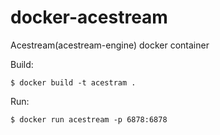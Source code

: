# docker-acestream
Acestream(acestream-engine) docker container

Build:
```
$ docker build -t acestram .
```

Run:
```
$ docker run acestream -p 6878:6878
